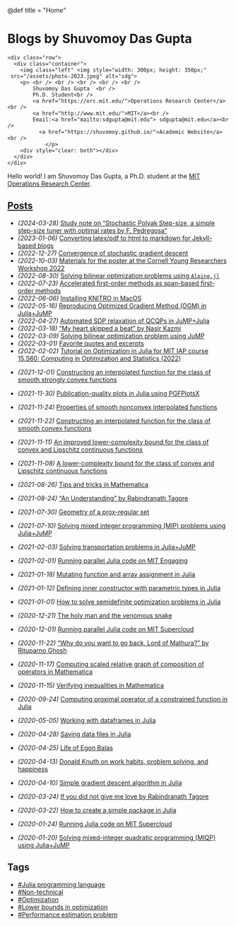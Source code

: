 @def title = "Home"

# Blogs by Shuvomoy Das Gupta

~~~
<div class="row">
  <div class="container">
    <img class="left" <img style="width: 300px; height: 350px;"
 src="/assets/photo-2023.jpeg" alt="sdg">
    <p> <br /> <br /> <br /> <br /> <br />
        Shuvomoy Das Gupta  <br />
        Ph.D. Student<br />
        <a href="https://orc.mit.edu/">Operations Research Center</a><br />
        <a href="http://www.mit.edu/">MIT</a><br />
        Email:<a href="mailto:sdgupta@mit.edu"> sdgupta@mit.edu</a><br />
		  <a href="https://shuvomoy.github.io/">Academic Website</a><br />
            </p>
    <div style="clear: both"></div>      
  </div>
</div>
~~~

Hello world! I am Shuvomoy Das Gupta, a Ph.D. student at the [MIT Operations Research Center](https://orc.mit.edu/). 

## [Posts]( #posts)



* *(2024-03-28)*  [Study note on “Stochastic Polyak Step-size, a simple step-size tuner with optimal rates by F. Pedregosa”](posts/Studynote_Stochastic_Gradient_Descent_with_Polyak_Stepsizes)
* *(2023-01-06)* [Converting latex/pdf to html to markdown for Jekyll-based blogs](posts/Converting-latex-to-html)
* *(2022-12-27)* [Convergence of stochastic gradient descent](posts/Convergence_of_stochastic_gradient_method)
* *(2022-10-03)* [Materials for the poster at the Cornell Young Researchers Workshop 2022](posts/Cornell_Young_Researchers_Workshop)
* *(2022-08-30)* [Solving bilinear optimization problems using `Alpine.jl`](posts/solving_bilinear_optimization_problems_using_Alpine)
* *(2022-07-23)* [Accelerated first-order methods as span-based first-order methods](posts/Accelerated_methods_as_span_based_first_order_method/)
* *(2022-06-06)* [Installing KNITRO in MacOS](posts/Installing-KNITRO-in-MacOS)
* *(2022-05-16)* [Reproducing Optimized Gradient Method (OGM) in Julia+JuMP](posts/Reproducing_OGM_in_Julia)
* *(2022-04-27)* [Automated SDP relaxation of QCQPs in JuMP+Julia](posts/Automatic_sdp_relaxation_of_QCQP_in_JuMP_Julia/)
* *(2022-03-18)* [“My heart skipped a beat” by Nasir Kazmi](posts/My-heart-skipped-a-beat-by-Nasir-Kazmi/)
* *(2022-03-09)* [Solving bilinear optimization problem using JuMP](posts/Solving_bilinear_optimization_problem_using_JuMP)
* *(2022-03-01)* [Favorite quotes and excerpts](posts/Quotes-and-excerpts/)
* *(2022-02-02)* [Tutorial on Optimization in Julia for MIT IAP course 15.S60: Computing in Optimization and Statistics (2022)](posts/MIT_IAP_shuvos_tutorial)
- *(2021-12-01)* [Constructing an interpolated function for the class of smooth strongly convex functions](posts/Constructing-an-interpolated-function-for-the-class-of-smooth-strongly-convex-functions)

- *(2021-11-30)* [Publication-quality plots in Julia using PGFPlotsX](posts/Publication-quality-plots-in-Julia-using-PGFPlotsX)

- *(2021-11-24)* [Properties of smooth nonconvex interpolated functions](posts/Properties_of_rho_smooth_nonconvex_interpolation_functions)

- *(2021-11-22)* [Constructing an interpolated function for the class of smooth convex functions](posts/Constructing-an-interpolated-function-for-the-class-of-smooth-convex-functions)

- *(2021-11-11)* [An improved lower-complexity bound for the class of convex and Lipschitz continuous functions](posts/An-improved-lower-complexity-bound-for-the-class-of-convex-and-Lipschitz-continuous-functions)

- *(2021-11-08)* [A lower-complexity bound for the class of convex and Lipschitz continuous functions](posts/A-lower-complexity-bound-for-the-class-of-convex-and-Lipschitz-continuous-functions/)

- *(2021-08-26)* [Tips and tricks in Mathematica](posts/Tips_and_tricks_in_Mathematica/)

- *(2021-08-24)* [“An Understanding” by Rabindranath Tagore](posts/An-understanding-by-Tagore/)

- *(2021-07-30)* [Geometry of a prox-regular set](posts/Geometry-of-proxregular-set/)

- *(2021-07-10)* [Solving mixed integer programming (MIP) problems using Julia+JuMP](posts/Solving_mixed_integer_programming_problems_in_JuMP_and_Gurobi/)

- *(2021-02-03)* [Solving transportation problems in Julia+JuMP](posts/Solving-transportation-problem-in-Julia-Jump/)

- *(2021-02-01)* [Running parallel Julia code on MIT Engaging](posts/Running-parallel-Julia-code-on-MIT-engaging/)

- *(2021-01-18)* [Mutating function and array assignment in Julia](posts/Notes-on-mutating-function-and-array-assignment-in-Julia/)

- *(2021-01-12)* [Defining inner constructor with parametric types in Julia](posts/Defining-inner-constructor-with-parametric-types-in-Julia/)

- *(2021-01-01)* [How to solve semidefinite optimization problems in Julia](posts/Solving_semidefinite_programming_problems_in_Julia/)

- *(2020-12-21)* [The holy man and the venomous snake](posts/The-holy-man-and-the-poisonous-snake/)

- *(2020-12-01)* [Running parallel Julia code on MIT Supercloud](posts/Running-parallel-Julia-code-on-MIT-supercloud/)

- *(2020-11-22)* [“Why do you want to go back, Lord of Mathura?” by Rituparno Ghosh](posts/Why-do-you-want-to-go-back-Lord-of-Mathura/)

- *(2020-11-17)* [Computing scaled relative graph of composition of operators in Mathematica](posts/Computing-composition-of-operators-via-scaled-relative-graph-in-Mathematica/)

- *(2020-11-15)* [Verifying inequalities in Mathematica](posts/Verifying-inequalities-in-Mathematica/)

- *(2020-09-24)* [Computing proximal operator of a constrained function in Julia](posts/Computing-proximal-operator-of-a-constrained-function-in-Julia/)

- *(2020-05-05)* [Working with dataframes in Julia](posts/Working-with-dataframes-Julia/)

- *(2020-04-28)* [Saving data files in Julia](posts/Saving_data_files_julia/)

- *(2020-04-25)* [Life of Egon Balas](posts/Life-of-Egon-Balas/)

- *(2020-04-13)* [Donald Knuth on work habits, problem solving, and happiness](posts/Knuth-on-work-habits-and-problem-solving-and-happiness/)

- *(2020-04-10)* [Simple gradient descent algorithm in Julia](posts/Implementing-simple-gradient-descent-Julia/)

- *(2020-03-24)* [If you did not give me love by Rabindranath Tagore](posts/If-you-did-not-give-me-love/)

- *(2020-03-22)* [How to create a simple package in Julia](posts/How-to-create-a-simple-package-in-julia/)

- *(2020-01-24)* [Running Julia code on MIT Supercloud](posts/Running-Julia-code-on-MIT-supercloud/)

- *(2020-01-20)* [Solving mixed-integer quadratic programming (MIQP) using Julia+JuMP](posts/Solving_mixed_integer_quadratic_programming_Julia/)

## Tags

* [#Julia programming language](/tag/julia)
* [#Non-technical](/tag/non-technical)
* [#Optimization](/tag/optimization)
* [#Lower bounds in optimization](/tag/lower-bounds-in-optimization)
* [#Performance estimation problem](/tag/performance-estimation-problem)
